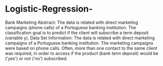 # Logistic-Regression-
Bank Marketing Abstract: The data is related with direct marketing campaigns (phone calls) of a Portuguese banking institution. The classification goal is to predict if the client will subscribe a term deposit (variable y).  Data Set Information: The data is related with direct marketing campaigns of a Portuguese banking institution. The marketing campaigns were based on phone calls. Often, more than one contact to the same client was required, in order to access if the product (bank term deposit) would be ('yes') or not ('no') subscribed.
